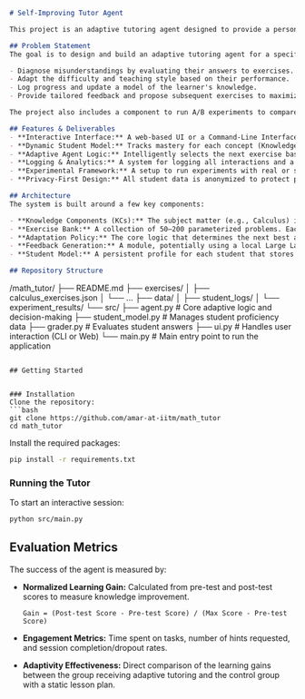 ```markdown
# Self-Improving Tutor Agent

This project is an adaptive tutoring agent designed to provide a personalized learning experience for students. The agent diagnoses misunderstandings, adjusts the difficulty and style of teaching, and tracks progress over time. It uses a data-driven approach to optimize lesson plans and improve learning outcomes.

## Problem Statement
The goal is to design and build an adaptive tutoring agent for a specific subject (e.g., Calculus or Linear Algebra). This agent will interact with a learner to:

- Diagnose misunderstandings by evaluating their answers to exercises.
- Adapt the difficulty and teaching style based on their performance.
- Log progress and update a model of the learner's knowledge.
- Provide tailored feedback and propose subsequent exercises to maximize learning.

The project also includes a component to run A/B experiments to compare the effectiveness of this adaptive tutoring system against a fixed (non-adaptive) curriculum, measuring the learning gains.

## Features & Deliverables
- **Interactive Interface:** A web-based UI or a Command-Line Interface (CLI) for students to take lessons and complete exercises.
- **Dynamic Student Model:** Tracks mastery for each concept (Knowledge Component) using methods like Bayesian Knowledge Tracing or proficiency scores.
- **Adaptive Agent Logic:** Intelligently selects the next exercise based on the student's current mastery and recent error patterns.
- **Logging & Analytics:** A system for logging all interactions and a dashboard to visualize performance, progress, and learning gains (e.g., pre-test vs. post-test scores).
- **Experimental Framework:** A setup to run experiments with real or simulated students to compare adaptive vs. static lesson sequences.
- **Privacy-First Design:** All student data is anonymized to protect privacy, and the system is designed to operate offline or with a local LLM.

## Architecture
The system is built around a few key components:

- **Knowledge Components (KCs):** The subject matter (e.g., Calculus) is broken down into a hierarchy of fundamental concepts or skills. For example, in Calculus, KCs could be 'limits', 'derivatives', and 'integrals', with sub-KCs like 'product rule' or 'chain rule'.
- **Exercise Bank:** A collection of 50–200 parameterized problems. Each problem is tagged with the specific KCs it assesses and includes an auto-grader for symbolic or numeric evaluation.
- **Adaptation Policy:** The core logic that determines the next best action (e.g., which exercise to present). This can be implemented using a multi-armed bandit algorithm or a heuristic approach that aims to select exercises maximizing the expected learning gain.
- **Feedback Generation:** A module, potentially using a local Large Language Model (LLM), that generates clear, targeted explanations based on the specific type of error a student makes.
- **Student Model:** A persistent profile for each student that stores their estimated mastery level for every KC. This model is continuously updated after each interaction.

## Repository Structure

```

/math_tutor/
├── README.md
├── exercises/
│   ├── calculus_exercises.json
│   └── ...
├── data/
│   ├── student_logs/
│   └── experiment_results/
└── src/
├── agent.py          # Core adaptive logic and decision-making
├── student_model.py  # Manages student proficiency data
├── grader.py         # Evaluates student answers
├── ui.py             # Handles user interaction (CLI or Web)
└── main.py           # Main entry point to run the application

````

## Getting Started


### Installation
Clone the repository:
```bash
git clone https://github.com/amar-at-iitm/math_tutor
cd math_tutor
````

Install the required packages:

```bash
pip install -r requirements.txt
```

### Running the Tutor

To start an interactive session:

```bash
python src/main.py
```

## Evaluation Metrics

The success of the agent is measured by:

* **Normalized Learning Gain:**
  Calculated from pre-test and post-test scores to measure knowledge improvement.

  ```
  Gain = (Post-test Score - Pre-test Score) / (Max Score - Pre-test Score)
  ```

* **Engagement Metrics:** Time spent on tasks, number of hints requested, and session completion/dropout rates.

* **Adaptivity Effectiveness:** Direct comparison of the learning gains between the group receiving adaptive tutoring and the control group with a static lesson plan.


